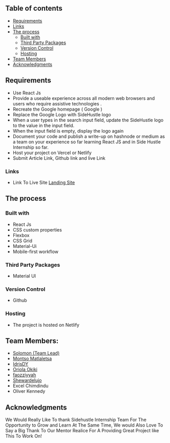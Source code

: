## Table of contents

  - [Requirements](#Requirements)
  - [Links](#Links)
  - [The process](#The-process)
    - [Built with](#Built-with)
    - [Third Party Packages](#Third-Party-Packages)
    - [Version Control](#Version-Control)
    - [Hosting](#Hosting)
  - [Team Members](#Team-Members)
  - [Acknowledgments](#Acknowledgments)

## Requirements
-  Use React Js
-  Provide a useable experience across all modern web browsers and users who require
assistive technologies .
-  Recreate the Google homepage ( Google )
-  Replace the Google Logo with SideHustle logo
-  When a user types in the search input field, update the SideHustle logo to the value in
the input field.
-  When the input field is empty, display the logo again
-  Document your code and publish a write-up on hashnode or medium as a team on your
experience so far learning React JS and in Side Hustle Internship so far.
-  Host your project on Vercel or Netlify
-  Submit Article Link, Github link and live Link


### Links

- Link To Live Site [Landing Site](https://sidehustle-landpage.netlify.app/)


## The process

### Built with

- React Js
- CSS custom properties
- Flexbox
- CSS Grid
- Material-Ui
- Mobile-first workflow

### Third Party Packages
- Material UI
### Version Control
- Github
### Hosting
- The project is hosted on Netlify

## Team Members:
- [Solomon (Team Lead)](https://github.com/OdebisiidowuSolomon)
- [Montso Matlaletsa](https://github.com/Montso-Matlaletsa)
- [IdrisDY](https://github.com/idrisDy)
- [Oriola Okiki](https://github.com/okikioriola1)
- [faozziyyah](https://github.com/faozziyyah)
- [Shewardelujo](https://github.com/Shewardelujo)
- Excel Chimdindu
- Oliver Kennedy

## Acknowledgments

We Would Really Like To thank Sidehustle Internship Team For The Opportunity to Grow and Learn At The Same Time, 
We would Also Love To Say a Big Thank To Our Mentor Realice For A Providing Great Project like This To Work On!
